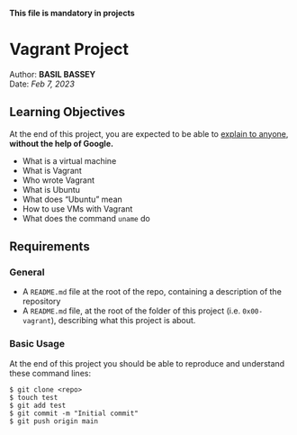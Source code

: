  **This file is mandatory in projects** 

# Vagrant Project

Author: **BASIL BASSEY** <br>
Date: *Feb 7, 2023*

## Learning Objectives

At the end of this project, you are expected to be able to [explain to anyone](https://intranet.alxswe.com/rltoken/g5OVhHRsT0jjsvUI1Y8jgw), **without the help of Google.**

- What is a virtual machine
- What is Vagrant
- Who wrote Vagrant
- What is Ubuntu
- What does “Ubuntu” mean
- How to use VMs with Vagrant
- What does the command `uname` do

## Requirements

### General

- A `README.md` file at the root of the repo, containing a description of the repository
- A `README.md` file, at the root of the folder of this project (i.e. `0x00-vagrant`), describing what this project is about.

### Basic Usage

At the end of this project you should be able to reproduce and understand these command lines:

	$ git clone <repo>
	$ touch test
	$ git add test
	$ git commit -m "Initial commit"
	$ git push origin main
